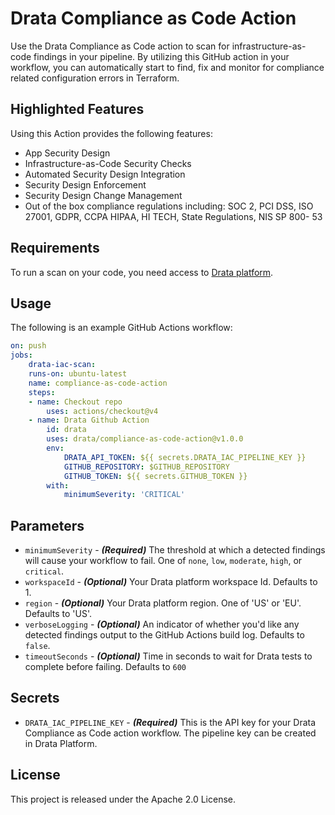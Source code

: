 # Drata Compliance as Code Action

Use the Drata Compliance as Code action to scan for infrastructure-as-code findings in your pipeline. By utilizing this
GitHub action in your workflow, you can automatically start to find, fix and monitor for compliance related
configuration errors in Terraform.

## Highlighted Features

Using this Action provides the following features:

- App Security Design
- Infrastructure-as-Code Security Checks
- Automated Security Design Integration
- Security Design Enforcement
- Security Design Change Management
- Out of the box compliance regulations including: SOC 2, PCI DSS, ISO 27001, GDPR, CCPA HIPAA, HI TECH, State Regulations, NIS SP 800- 53

## Requirements

To run a scan on your code, you need access to [Drata platform](https://drata.com).

## Usage

The following is an example GitHub Actions workflow:

```yaml
on: push
jobs:
    drata-iac-scan:
    runs-on: ubuntu-latest
    name: compliance-as-code-action
    steps:
    - name: Checkout repo
        uses: actions/checkout@v4
    - name: Drata Github Action
        id: drata
        uses: drata/compliance-as-code-action@v1.0.0
        env:
            DRATA_API_TOKEN: ${{ secrets.DRATA_IAC_PIPELINE_KEY }}
            GITHUB_REPOSITORY: $GITHUB_REPOSITORY
            GITHUB_TOKEN: ${{ secrets.GITHUB_TOKEN }}
        with:
            minimumSeverity: 'CRITICAL'
```

## Parameters

- `minimumSeverity` - **_(Required)_** The threshold at which a detected findings will cause your workflow to fail. One of `none`, `low`, `moderate`, `high`, or `critical`.
- `workspaceId` - **_(Optional)_** Your Drata platform workspace Id. Defaults to 1.
- `region` - **_(Optional)_** Your Drata platform region. One of 'US' or 'EU'. Defaults to 'US'.
- `verboseLogging` - **_(Optional)_** An indicator of whether you'd like any detected findings output to the GitHub Actions build log. Defaults to `false`.
- `timeoutSeconds` - **_(Optional)_** Time in seconds to wait for Drata tests to complete before failing. Defaults to `600`

## Secrets

- `DRATA_IAC_PIPELINE_KEY` - **_(Required)_** This is the API key for your Drata Compliance as Code action workflow. The pipeline key can be created in Drata Platform.

## License

This project is released under the Apache 2.0 License.
